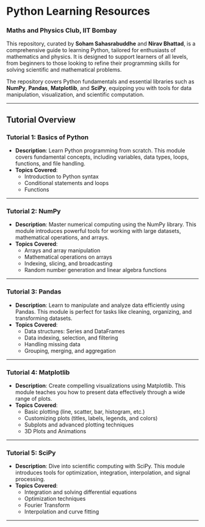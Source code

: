 # Python Learning Resources  
### Maths and Physics Club, IIT Bombay  

This repository, curated by **Soham Sahasrabuddhe** and **Nirav Bhattad**, is a comprehensive guide to learning Python, tailored for enthusiasts of mathematics and physics. It is designed to support learners of all levels, from beginners to those looking to refine their programming skills for solving scientific and mathematical problems.  

The repository covers Python fundamentals and essential libraries such as **NumPy**, **Pandas**, **Matplotlib**, and **SciPy**, equipping you with tools for data manipulation, visualization, and scientific computation.  

---

## **Tutorial Overview**  

### **Tutorial 1: Basics of Python**  
- **Description**: Learn Python programming from scratch. This module covers fundamental concepts, including variables, data types, loops, functions, and file handling.  
- **Topics Covered**:  
  - Introduction to Python syntax  
  - Conditional statements and loops  
  - Functions 

---

### **Tutorial 2: NumPy**  
- **Description**: Master numerical computing using the NumPy library. This module introduces powerful tools for working with large datasets, mathematical operations, and arrays.  
- **Topics Covered**:  
  - Arrays and array manipulation  
  - Mathematical operations on arrays  
  - Indexing, slicing, and broadcasting  
  - Random number generation and linear algebra functions  

---

### **Tutorial 3: Pandas**  
- **Description**: Learn to manipulate and analyze data efficiently using Pandas. This module is perfect for tasks like cleaning, organizing, and transforming datasets.  
- **Topics Covered**:  
  - Data structures: Series and DataFrames  
  - Data indexing, selection, and filtering  
  - Handling missing data  
  - Grouping, merging, and aggregation  

---

### **Tutorial 4: Matplotlib**  
- **Description**: Create compelling visualizations using Matplotlib. This module teaches you how to present data effectively through a wide range of plots.  
- **Topics Covered**:  
  - Basic plotting (line, scatter, bar, histogram, etc.)  
  - Customizing plots (titles, labels, legends, and colors)  
  - Subplots and advanced plotting techniques  
  - 3D Plots and Animations  

---

### **Tutorial 5: SciPy**  
- **Description**: Dive into scientific computing with SciPy. This module introduces tools for optimization, integration, interpolation, and signal processing.  
- **Topics Covered**:    
  - Integration and solving differential equations  
  - Optimization techniques
  - Fourier Transform
  - Interpolation and curve fitting  

---
